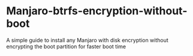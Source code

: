 # Manjaro-btrfs-encryption-without-boot
A simple guide to install any Manjaro with disk encryption without encrypting the boot partition for faster boot time

